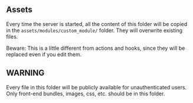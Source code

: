 ## Assets

Every time the server is started, all the content of this folder will be copied in the `assets/modules/custom_module/` folder.
They will overwrite existing files.

Beware: This is a little different from actions and hooks, since they will be replaced even if you edit them.

## WARNING

Every file in this folder will be publicly available for unauthenticated users.
Only front-end bundles, images, css, etc. should be in this folder.
